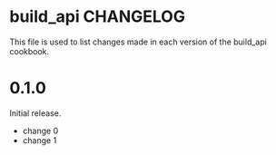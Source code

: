 # build_api CHANGELOG

This file is used to list changes made in each version of the build_api cookbook.

# 0.1.0

Initial release.

- change 0
- change 1


